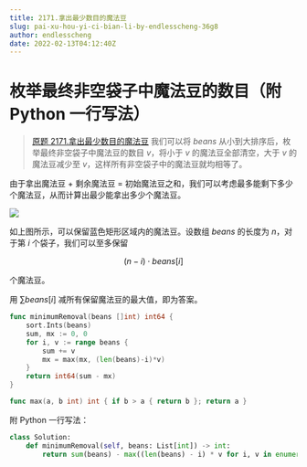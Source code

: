 ```yaml
---
title: 2171.拿出最少数目的魔法豆
slug: pai-xu-hou-yi-ci-bian-li-by-endlesscheng-36g8
author: endlesscheng
date: 2022-02-13T04:12:40Z
---
```

# 枚举最终非空袋子中魔法豆的数目（附 Python 一行写法）
 
> [原题 2171.拿出最少数目的魔法豆](https://leetcode.cn/problems/removing-minimum-number-of-magic-beans)
我们可以将 $\textit{beans}$ 从小到大排序后，枚举最终非空袋子中魔法豆的数目 $v$，将小于 $v$ 的魔法豆全部清空，大于 $v$ 的魔法豆减少至 $v$，这样所有非空袋子中的魔法豆就均相等了。

由于拿出魔法豆 + 剩余魔法豆 = 初始魔法豆之和，我们可以考虑最多能剩下多少个魔法豆，从而计算出最少能拿出多少个魔法豆。

![](https://pic.leetcode-cn.com/1644881496-veNnxl-2171.drawio%20\(2\).png)

如上图所示，可以保留蓝色矩形区域内的魔法豆。设数组 $\textit{beans}$ 的长度为 $n$，对于第 $i$ 个袋子，我们可以至多保留

$$
(n-i) \cdot \textit{beans}[i]
$$

个魔法豆。

用 $\sum\textit{beans}[i]$ 减所有保留魔法豆的最大值，即为答案。

```go
func minimumRemoval(beans []int) int64 {
	sort.Ints(beans)
	sum, mx := 0, 0
	for i, v := range beans {
		sum += v
		mx = max(mx, (len(beans)-i)*v)
	}
	return int64(sum - mx)
}

func max(a, b int) int { if b > a { return b }; return a }
```

附 Python 一行写法：

```Python 
class Solution:
    def minimumRemoval(self, beans: List[int]) -> int:
        return sum(beans) - max((len(beans) - i) * v for i, v in enumerate(sorted(beans)))
```

